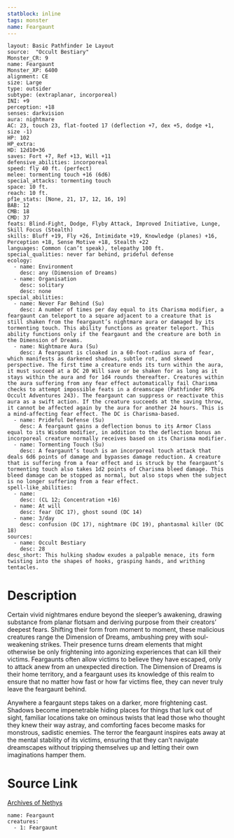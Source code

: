 ```yaml
---
statblock: inline
tags: monster
name: Feargaunt
---
```

```statblock
layout: Basic Pathfinder 1e Layout
source:  "Occult Bestiary"
Monster_CR: 9
name: Feargaunt
Monster_XP: 6400
alignment: CE
size: Large
type: outsider
subtype: (extraplanar, incorporeal)
INI: +9
perception: +18
senses: darkvision
aura: nightmare
AC: 23, touch 23, flat-footed 17 (deflection +7, dex +5, dodge +1, size -1)
HP: 102
HP_extra: 
HD: 12d10+36
saves: Fort +7, Ref +13, Will +11
defensive_abilities: incorporeal
speed: fly 40 ft. (perfect)
melee: tormenting touch +16 (6d6)
special_attacks: tormenting touch
space: 10 ft.
reach: 10 ft.
pf1e_stats: [None, 21, 17, 12, 16, 19]
BAB: 12
CMB: 18
CMD: 37
feats: Blind-Fight, Dodge, Flyby Attack, Improved Initiative, Lunge, Skill Focus (Stealth)
skills: Bluff +19, Fly +26, Intimidate +19, Knowledge (planes) +16, Perception +18, Sense Motive +18, Stealth +22
languages: Common (can’t speak), telepathy 100 ft.
special_qualities: never far behind, prideful defense
ecology:
  - name: Environment
    desc: any (Dimension of Dreams)
  - name: Organisation
    desc: solitary
    desc: none
special_abilities:
  - name: Never Far Behind (Su)
    desc: A number of times per day equal to its Charisma modifier, a feargaunt can teleport to a square adjacent to a creature that is still shaken from the feargaunt’s nightmare aura or damaged by its tormenting touch. This ability functions as greater teleport. This ability functions only if the feargaunt and the creature are both in the Dimension of Dreams.
  - name: Nightmare Aura (Su)
    desc: A feargaunt is cloaked in a 60-foot-radius aura of fear, which manifests as darkened shadows, subtle rot, and skewed perspective. The first time a creature ends its turn within the aura, it must succeed at a DC 20 Will save or be shaken for as long as it stays within the aura and for 1d4 rounds thereafter. Creatures within the aura suffering from any fear effect automatically fail Charisma checks to attempt impossible feats in a dreamscape (Pathfinder RPG Occult Adventures 243). The feargaunt can suppress or reactivate this aura as a swift action. If the creature succeeds at the saving throw, it cannot be affected again by the aura for another 24 hours. This is a mind-affecting fear effect. The DC is Charisma-based.
  - name: Prideful Defense (Su)
    desc: A feargaunt gains a deflection bonus to its Armor Class equal to its Wisdom modifier, in addition to the deflection bonus an incorporeal creature normally receives based on its Charisma modifier.
  - name: Tormenting Touch (Su)
    desc: A feargaunt’s touch is an incorporeal touch attack that deals 6d6 points of damage and bypasses damage reduction. A creature that is suffering from a fear effect and is struck by the feargaunt’s tormenting touch also takes 1d2 points of Charisma bleed damage. This bleed damage can be stopped as normal, but also stops when the subject is no longer suffering from a fear effect.
spell-like_abilities:
  - name:
    desc: (CL 12; Concentration +16)
  - name: At will
    desc: fear (DC 17), ghost sound (DC 14)
  - name: 3/day
    desc: confusion (DC 17), nightmare (DC 19), phantasmal killer (DC 18)
sources:
  - name: Occult Bestiary
    desc: 28
desc_short: This hulking shadow exudes a palpable menace, its form twisting into the shapes of hooks, grasping hands, and writhing tentacles.
```
# Description
Certain vivid nightmares endure beyond the sleeper’s awakening, drawing substance from planar flotsam and deriving purpose from their creators’ deepest fears. Shifting their form from moment to moment, these malicious creatures range the Dimension of Dreams, ambushing prey with soul-weakening strikes. Their presence turns dream elements that might otherwise be only frightening into agonizing experiences that can kill their victims. Feargaunts often allow victims to believe they have escaped, only to attack anew from an unexpected direction. The Dimension of Dreams is their home territory, and a feargaunt uses its knowledge of this realm to ensure that no matter how fast or how far victims flee, they can never truly leave the feargaunt behind.

Anywhere a feargaunt steps takes on a darker, more frightening cast. Shadows become impenetrable hiding places for things that lurk out of sight, familiar locations take on ominous twists that lead those who thought they knew their way astray, and comforting faces become masks for monstrous, sadistic enemies. The terror the feargaunt inspires eats away at the mental stability of its victims, ensuring that they can’t navigate dreamscapes without tripping themselves up and letting their own imaginations hamper them.
# Source Link
[Archives of Nethys](https://aonprd.com/MonsterDisplay.aspx?ItemName=Feargaunt)
```encounter-table
name: Feargaunt
creatures:
  - 1: Feargaunt
```
